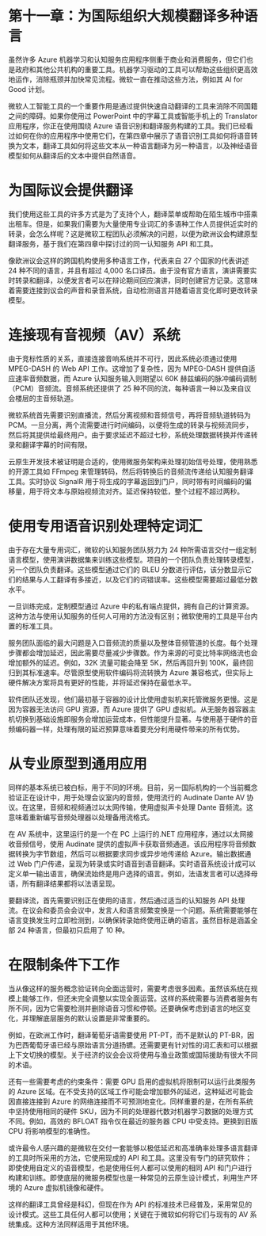 # 第十一章：为国际组织大规模翻译多种语言

虽然许多 Azure 机器学习和认知服务应用程序侧重于商业和消费服务，但它们也是政府和其他公共机构的重要工具。机器学习驱动的工具可以帮助这些组织更高效地运作，消除瓶颈并加快常见流程。微软一直在推动这些方法，例如其 AI for Good 计划。

微软人工智能工具的一个重要作用是通过提供快速自动翻译的工具来消除不同国籍之间的障碍。如果你使用过 PowerPoint 中的字幕工具或智能手机上的 Translator 应用程序，你正在使用围绕 Azure 语音识别和翻译服务构建的工具。我们已经看过如何在你的应用程序中使用它们，在第四章中展示了语音识别工具如何将语音转换为文本，翻译工具如何将这些文本从一种语言翻译为另一种语言，以及神经语音模型如何从翻译后的文本中提供自然语音。

# 为国际议会提供翻译

我们使用这些工具的许多方式是为了支持个人，翻译菜单或帮助在陌生城市中搭乘出租车。但是，如果我们需要为大量使用专业词汇的多语种工作人员提供近实时的转录，会怎么样呢？这是微软工程团队必须解决的问题，以便为欧洲议会构建原型翻译服务，基于我们在第四章中探讨过的同一认知服务 API 和工具。

像欧洲议会这样的跨国机构使用多种语言工作，代表来自 27 个国家的代表讲述 24 种不同的语言，并且有超过 4,000 名口译员。由于没有官方语言，演讲需要实时转录和翻译，以便发言者可以在辩论期间回应演讲，同时创建官方记录。这意味着需要连接到议会的声音和录音系统，自动检测语言并随着语言变化即时更改转录模型。

# 连接现有音视频（AV）系统

由于竞标性质的关系，直接连接音响系统并不可行，因此系统必须通过使用 MPEG-DASH 的 Web API 工作。这增加了复杂性，因为 MPEG-DASH 提供自适应速率音频数据，而 Azure 认知服务输入则期望以 60K 赫兹编码的脉冲编码调制（PCM）音频流。音频系统还提供了 25 种不同的流，每种语言一种以及来自议会楼层的主音频轨道。

微软系统首先需要识别直播流，然后分离视频和音频信号，再将音频轨道转码为 PCM。一旦分离，两个流需要进行时间编码，以便将生成的转录与视频流同步，然后将其提供给最终用户。由于要求延迟不超过七秒，系统处理数据转换并传递转录和翻译字幕的时间有限。

云原生开发技术被证明是合适的，使用微服务架构来处理初始信号处理，使用熟悉的开源工具如 FFmpeg 来管理转码，然后将转换后的音频流传递给认知服务翻译工具。实时协议 SignalR 用于将生成的字幕返回到门户，同时带有时间编码的偏移量，用于将文本与原始视频流对齐。延迟保持较低，整个过程不超过两秒。

# 使用专用语音识别处理特定词汇

由于存在大量专用词汇，微软的认知服务团队努力为 24 种所需语言交付一组定制语言模型，使用演讲数据集来训练这些模型。项目的一个团队负责处理转录模型，另一个团队负责翻译。这些模型通过它们的 BLEU 分数进行评估，该分数显示它们的结果与人工翻译有多接近，以及它们的词错误率。这些模型需要超过最低分数水平。

一旦训练完成，定制模型通过 Azure 中的私有端点提供，拥有自己的计算资源。这种方法与使用认知服务的任何人可用的方法没有区别；微软使用的工具是平台内置的标准工具。

服务团队面临的最大问题是入口音频流的质量以及整体音频管道的长度。每个处理步骤都会增加延迟，因此需要尽量减少步骤数。作为来源的可变比特率网络流也会增加额外的延迟。例如，32K 流量可能会降至 5K，然后再回升到 100K，最终回归到其标准速率。尽管原型使用软件编码将流转换为 Azure 兼容格式，但实际上硬件解决方案将具有更好的性能，并将延迟保持在最低水平。

软件团队还发现，他们最初基于容器的设计比使用虚拟机来托管微服务更慢。这是因为容器无法访问 GPU 资源，而 Azure 提供了 GPU 虚拟机。从无服务器容器主机切换到基础设施即服务会增加运营成本，但性能提升显著。与使用基于硬件的音频编码器一样，处理有限的延迟预算意味着要充分利用硬件带来的所有优势。

# 从专业原型到通用应用

同样的基本系统已被白标，用于不同的环境。目前，另一国际机构的一个当前概念验证正在设计中，用于处理会议室内的音频，使用流行的 Audinate Dante AV 协议。在这里，音频和视频通过以太网传输，使用虚拟声卡处理 Dante 音频流。这意味着重新编写音频处理器以处理备用流格式。

在 AV 系统中，这里运行的是一个在 PC 上运行的.NET 应用程序，通过以太网接收音频信号，使用 Audinate 提供的虚拟声卡获取音频通道。该应用程序将音频数据转换为字节数组，然后可以根据要求同步或异步地传递给 Azure。输出数据通过 Web 门户传递，呈现为转录或实时语音到语音翻译。实时语音系统设计成可以定义单一输出语言，确保流始终是用户选择的语言。例如，法语发言者可以选择母语，所有翻译结果都将以法语呈现。

要翻译流，首先需要识别正在使用的语言，然后通过适当的认知服务 API 处理流。在议会和委员会会议中，发言人和语言频繁变换是一个问题。系统需要能够在语言变换发生时立即检测到，以确保转录始终使用正确的语言。虽然目标是涵盖全部 24 种语言，但最初只启用了 10 种。

# 在限制条件下工作

当从像这样的服务概念验证转向全面运营时，需要考虑很多因素。虽然该系统在规模上能够工作，但还未完全调整以实现全面运营。这样的系统需要与消费者服务有所不同，因为它需要检测并删除语音习惯和停顿。还要确保考虑到语言的地区变化，并理解底层服务的默认设置是非常重要的。

例如，在欧洲工作时，翻译葡萄牙语需要使用 PT-PT，而不是默认的 PT-BR，因为巴西葡萄牙语已经与原始语言分道扬镳。还需要更有针对性的词汇表和可以根据上下文切换的模型。关于经济的议会会议将使用与渔业政策或国际援助有很大不同的术语。

还有一些需要考虑的约束条件：需要 GPU 启用的虚拟机将限制可以运行此类服务的 Azure 区域。在不受支持的区域工作可能会增加额外的延迟，这种延迟可能会因直接连接到 Azure 的网络连接而不可预测地变化。同样重要的是，在所有系统中坚持使用相同的硬件 SKU，因为不同的处理器代数对机器学习数据的处理方式不同。例如，高效的 BFLOAT 指令仅在最近的服务器 CPU 中受支持。更换到旧版 CPU 将影响模型的准确性。

或许最令人感兴趣的是微软在交付一套能够以极低延迟和高准确率处理多语言翻译的工具时所采用的方法，它使用现成的 API 和工具。这里没有专门的研究软件；即使使用自定义的语音模型，也是使用任何人都可以使用的相同 API 和门户进行构建和训练。即使底层的微服务模型也是一种常见的云原生设计模式，利用生产环境的 Azure 虚拟机镜像和硬件。

这样的翻译工具曾经是科幻，但现在作为 API 的标准技术已经普及，采用常见的设计模式。这些工具任何人都可以使用；关键在于微软如何将它们与现有的 AV 系统集成。这种方法同样适用于其他环境。

